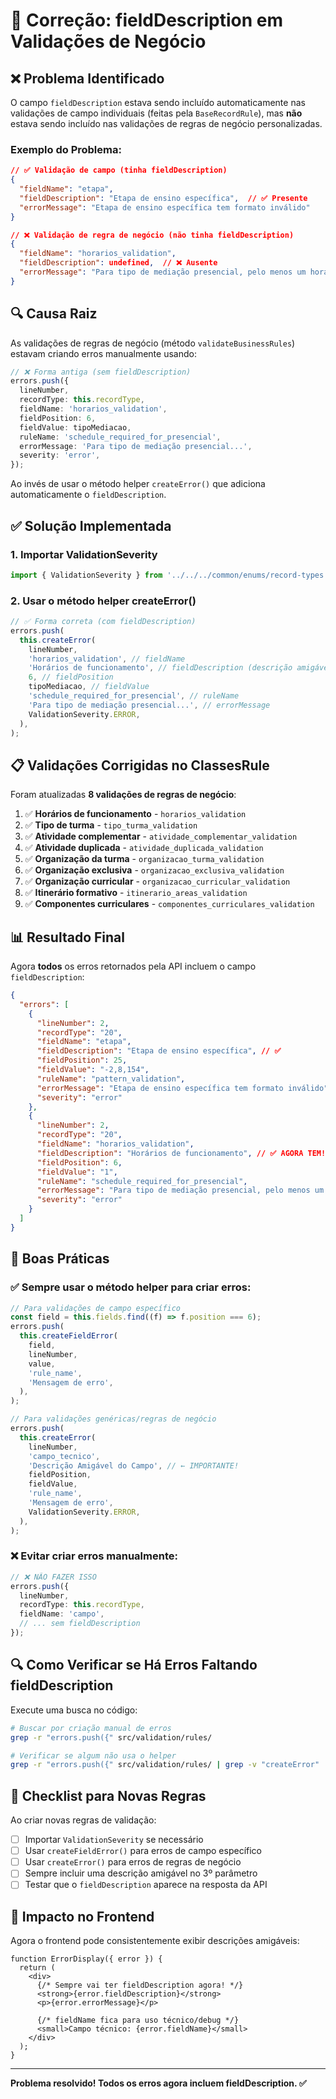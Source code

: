 # 🔧 Correção: fieldDescription em Validações de Negócio

## ❌ Problema Identificado

O campo `fieldDescription` estava sendo incluído automaticamente nas validações de campo individuais (feitas pela `BaseRecordRule`), mas **não** estava sendo incluído nas validações de regras de negócio personalizadas.

### Exemplo do Problema:

```json
// ✅ Validação de campo (tinha fieldDescription)
{
  "fieldName": "etapa",
  "fieldDescription": "Etapa de ensino específica",  // ✅ Presente
  "errorMessage": "Etapa de ensino específica tem formato inválido"
}

// ❌ Validação de regra de negócio (não tinha fieldDescription)
{
  "fieldName": "horarios_validation",
  "fieldDescription": undefined,  // ❌ Ausente
  "errorMessage": "Para tipo de mediação presencial, pelo menos um horário deve ser preenchido"
}
```

## 🔍 Causa Raiz

As validações de regras de negócio (método `validateBusinessRules`) estavam criando erros manualmente usando:

```typescript
// ❌ Forma antiga (sem fieldDescription)
errors.push({
  lineNumber,
  recordType: this.recordType,
  fieldName: 'horarios_validation',
  fieldPosition: 6,
  fieldValue: tipoMediacao,
  ruleName: 'schedule_required_for_presencial',
  errorMessage: 'Para tipo de mediação presencial...',
  severity: 'error',
});
```

Ao invés de usar o método helper `createError()` que adiciona automaticamente o `fieldDescription`.

## ✅ Solução Implementada

### 1. Importar ValidationSeverity

```typescript
import { ValidationSeverity } from '../../../common/enums/record-types.enum';
```

### 2. Usar o método helper createError()

```typescript
// ✅ Forma correta (com fieldDescription)
errors.push(
  this.createError(
    lineNumber,
    'horarios_validation', // fieldName
    'Horários de funcionamento', // fieldDescription (descrição amigável)
    6, // fieldPosition
    tipoMediacao, // fieldValue
    'schedule_required_for_presencial', // ruleName
    'Para tipo de mediação presencial...', // errorMessage
    ValidationSeverity.ERROR,
  ),
);
```

## 📋 Validações Corrigidas no ClassesRule

Foram atualizadas **8 validações de regras de negócio**:

1. ✅ **Horários de funcionamento** - `horarios_validation`
2. ✅ **Tipo de turma** - `tipo_turma_validation`
3. ✅ **Atividade complementar** - `atividade_complementar_validation`
4. ✅ **Atividade duplicada** - `atividade_duplicada_validation`
5. ✅ **Organização da turma** - `organizacao_turma_validation`
6. ✅ **Organização exclusiva** - `organizacao_exclusiva_validation`
7. ✅ **Organização curricular** - `organizacao_curricular_validation`
8. ✅ **Itinerário formativo** - `itinerario_areas_validation`
9. ✅ **Componentes curriculares** - `componentes_curriculares_validation`

## 📊 Resultado Final

Agora **todos** os erros retornados pela API incluem o campo `fieldDescription`:

```json
{
  "errors": [
    {
      "lineNumber": 2,
      "recordType": "20",
      "fieldName": "etapa",
      "fieldDescription": "Etapa de ensino específica", // ✅
      "fieldPosition": 25,
      "fieldValue": "-2,8,154",
      "ruleName": "pattern_validation",
      "errorMessage": "Etapa de ensino específica tem formato inválido",
      "severity": "error"
    },
    {
      "lineNumber": 2,
      "recordType": "20",
      "fieldName": "horarios_validation",
      "fieldDescription": "Horários de funcionamento", // ✅ AGORA TEM!
      "fieldPosition": 6,
      "fieldValue": "1",
      "ruleName": "schedule_required_for_presencial",
      "errorMessage": "Para tipo de mediação presencial, pelo menos um horário de funcionamento deve ser preenchido",
      "severity": "error"
    }
  ]
}
```

## 🎯 Boas Práticas

### ✅ Sempre usar o método helper para criar erros:

```typescript
// Para validações de campo específico
const field = this.fields.find((f) => f.position === 6);
errors.push(
  this.createFieldError(
    field,
    lineNumber,
    value,
    'rule_name',
    'Mensagem de erro',
  ),
);

// Para validações genéricas/regras de negócio
errors.push(
  this.createError(
    lineNumber,
    'campo_tecnico',
    'Descrição Amigável do Campo', // ← IMPORTANTE!
    fieldPosition,
    fieldValue,
    'rule_name',
    'Mensagem de erro',
    ValidationSeverity.ERROR,
  ),
);
```

### ❌ Evitar criar erros manualmente:

```typescript
// ❌ NÃO FAZER ISSO
errors.push({
  lineNumber,
  recordType: this.recordType,
  fieldName: 'campo',
  // ... sem fieldDescription
});
```

## 🔍 Como Verificar se Há Erros Faltando fieldDescription

Execute uma busca no código:

```bash
# Buscar por criação manual de erros
grep -r "errors.push({" src/validation/rules/

# Verificar se algum não usa o helper
grep -r "errors.push({" src/validation/rules/ | grep -v "createError"
```

## 📝 Checklist para Novas Regras

Ao criar novas regras de validação:

- [ ] Importar `ValidationSeverity` se necessário
- [ ] Usar `createFieldError()` para erros de campo específico
- [ ] Usar `createError()` para erros de regras de negócio
- [ ] Sempre incluir uma descrição amigável no 3º parâmetro
- [ ] Testar que o `fieldDescription` aparece na resposta da API

## 🚀 Impacto no Frontend

Agora o frontend pode consistentemente exibir descrições amigáveis:

```tsx
function ErrorDisplay({ error }) {
  return (
    <div>
      {/* Sempre vai ter fieldDescription agora! */}
      <strong>{error.fieldDescription}</strong>
      <p>{error.errorMessage}</p>

      {/* fieldName fica para uso técnico/debug */}
      <small>Campo técnico: {error.fieldName}</small>
    </div>
  );
}
```

---

**Problema resolvido! Todos os erros agora incluem fieldDescription. ✅**

